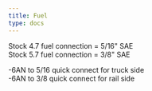 ```yaml
---
title: Fuel
type: docs
---
```


Stock 4.7 fuel connection = 5/16" SAE  
Stock 5.7 fuel connection = 3/8" SAE


-6AN to 5/16 quick connect for truck side  
-6AN to 3/8 quick connect for rail side  
